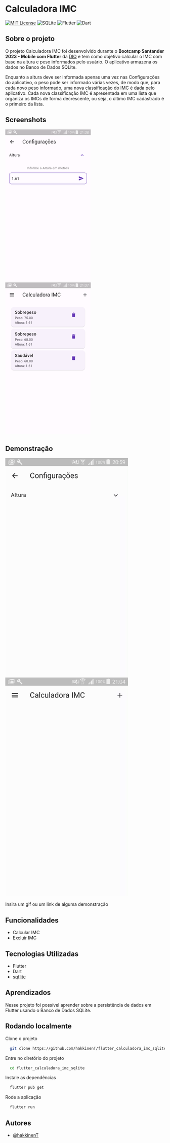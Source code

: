 
# Calculadora IMC

[![MIT License](https://img.shields.io/badge/License-MIT-green.svg?style=for-the-badge)](https://github.com/hakkinenT/flutter_calculadora_imc_sqlite/blob/main/LICENSE) 
![SQLite](https://img.shields.io/badge/sqlite-%2307405e.svg?style=for-the-badge&logo=sqlite&logoColor=white) 
![Flutter](https://img.shields.io/badge/Flutter-%2302569B.svg?style=for-the-badge&logo=Flutter&logoColor=white) 
![Dart](https://img.shields.io/badge/dart-%230175C2.svg?style=for-the-badge&logo=dart&logoColor=white)


## Sobre o projeto
O projeto Calculadora IMC foi desenvolvido durante o **Bootcamp Santander 2023 - Mobile com Flutter** da [DIO](https://www.dio.me/) e tem como objetivo calcular o IMC com base na altura e peso informados pelo usuário. O aplicativo armazena os dados no Banco de Dados SQLite. 

Enquanto a altura deve ser informada apenas uma vez nas Configurações do aplicativo, o peso pode ser informado várias vezes, de modo que, para cada novo peso informado, uma nova classificação do IMC é dada pelo aplicativo. Cada nova classificação IMC é apresentada em uma lista que organiza os IMCs de forma decrescente, ou seja, o último IMC cadastrado é o primeiro da lista.


## Screenshots
<p float="left">
    <img src="https://github.com/hakkinenT/assets/blob/master/flutter-projects/flutter-calculadora-imc-sqlite/settings-page.png" alt="settingspage" width="270" height="480"/>
    <img src="https://github.com/hakkinenT/assets/blob/master/flutter-projects/flutter-calculadora-imc-sqlite/home-page.png" alt="homepage" width="270" height="480"/>
</p>

## Demonstração
![Altura](https://github.com/hakkinenT/assets/blob/master/flutter-projects/flutter-calculadora-imc-sqlite/altura-screen.gif)
![IMC](https://github.com/hakkinenT/assets/blob/master/flutter-projects/flutter-calculadora-imc-sqlite/cadastrar-imc-screen.gif)

Insira um gif ou um link de alguma demonstração


## Funcionalidades

- Calcular IMC
- Excluir IMC


## Tecnologias Utilizadas
- Flutter
- Dart
- [sqflite](https://pub.dev/packages/sqflite)

## Aprendizados

Nesse projeto foi possível aprender sobre a persistência de dados em Flutter usando o Banco de Dados SQLite.


## Rodando localmente

Clone o projeto

```bash
  git clone https://github.com/hakkinenT/flutter_calculadora_imc_sqlite.git
```

Entre no diretório do projeto

```bash
  cd flutter_calculadora_imc_sqlite
```

Instale as dependências

```bash
  flutter pub get
```

Rode a aplicação

```bash
  flutter run
```


## Autores

- [@hakkinenT](https://github.com/hakkinenT)

